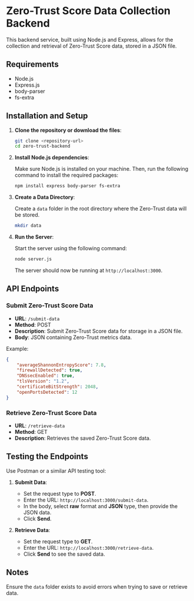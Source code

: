
# Zero-Trust Score Data Collection Backend

This backend service, built using Node.js and Express, allows for the collection and retrieval of Zero-Trust Score data, stored in a JSON file.

## Requirements

- Node.js
- Express.js
- body-parser
- fs-extra

## Installation and Setup

1. **Clone the repository or download the files**:

    ```bash
    git clone <repository-url>
    cd zero-trust-backend
    ```

2. **Install Node.js dependencies**:

    Make sure Node.js is installed on your machine. Then, run the following command to install the required packages:
    ```bash
    npm install express body-parser fs-extra
    ```

3. **Create a Data Directory**:

    Create a `data` folder in the root directory where the Zero-Trust data will be stored.
    ```bash
    mkdir data
    ```

4. **Run the Server**:

    Start the server using the following command:
    ```bash
    node server.js
    ```

    The server should now be running at `http://localhost:3000`.

## API Endpoints

### Submit Zero-Trust Score Data

- **URL**: `/submit-data`
- **Method**: POST
- **Description**: Submit Zero-Trust Score data for storage in a JSON file.
- **Body**: JSON containing Zero-Trust metrics data.

Example:
```json
{
    "averageShannonEntropyScore": 7.8,
    "firewallDetected": true,
    "DNSsecEnabled": true,
    "tlsVersion": "1.2",
    "certificateBitStrength": 2048,
    "openPortsDetected": 12
}
```

### Retrieve Zero-Trust Score Data

- **URL**: `/retrieve-data`
- **Method**: GET
- **Description**: Retrieves the saved Zero-Trust Score data.

## Testing the Endpoints

Use Postman or a similar API testing tool:

1. **Submit Data**:
    - Set the request type to **POST**.
    - Enter the URL: `http://localhost:3000/submit-data`.
    - In the body, select **raw** format and **JSON** type, then provide the JSON data.
    - Click **Send**.

2. **Retrieve Data**:
    - Set the request type to **GET**.
    - Enter the URL: `http://localhost:3000/retrieve-data`.
    - Click **Send** to see the saved data.

## Notes

Ensure the `data` folder exists to avoid errors when trying to save or retrieve data.

